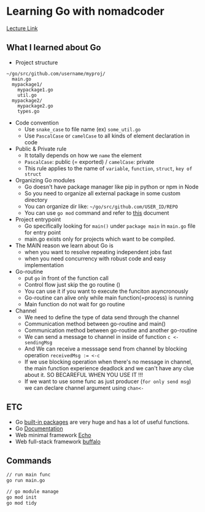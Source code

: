 # Learning Go with nomadcoder

[Lecture Link](https://nomadcoders.co/go-for-beginners/lectures/1499)

## What I learned about Go

- Project structure
```
~/go/src/github.com/username/myproj/
  main.go
  mypackage1/
    mypackage1.go
    util.go
  mypackage2/
    mypackage2.go
    types.go
```
- Code convention
  * Use `snake_case` to file name (ex) `some_util.go`
  * Use `PascalCase` or `camelCase` to all kinds of element declaration in code
- Public & Private rule
  * It totally depends on how we `name` the element
  * `PascalCase`: public (= exported) / `camelCase`: private
  * This rule applies to the name of `variable`, `function`, `struct`, `key of struct`
- Organizing Go modules
  * Go doesn't have package manager like pip in python or npm in Node
  * So you need to organize all external package in some custom directory
  * You can organize dir like: `~/go/src/github.com/USER_ID/REPO`
  * You can use `go mod` command and refer to [this](https://blog.golang.org/using-go-modules) document
- Project entrypoint
  * Go specifically looking for `main()` under `package main` in `main.go` file for entry point
  * main.go exists only for projects which want to be compiled.
- The MAIN reason we learn about Go is
  * when you want to resolve repeating independent jobs fast
  * when you need concurrency with robust code and easy implementation
- Go-routine
  * put `go` in front of the function call
  * Control flow just skip the go routine ()
  * You can use it if you want to execute the funciton asyncronously
  * Go-routine can alive only while main function(=process) is running
  * Main function do not wait for go routine
- Channel
  * We need to define the type of data send through the channel
  * Communication method between go-routine and main()
  * Communication method between go-routine and another go-routine
  * We can send a message to channel in inside of function `c <- sendingMsg`
  * And We can receive a messsage send from channel by blocking operation `receivedMsg := <-c`
  * If we use blocking operation when there's no message in channel, the main function experience deadlock and we can't have any clue about it. SO BECAREFUL WHEN YOU USE IT !!!
  * If we want to use some func as just producer (`for only send msg`) we can declare channel argument using `chan<-`


## ETC

- Go [built-in packages](https://golang.org/pkg/) are very huge and has a lot of useful functions.
- Go [Documentation](https://golang.org/doc/)
- Web minimal framework [Echo](https://echo.labstack.com/)
- Web full-stack framework [buffalo](https://gobuffalo.io/en/)


## Commands

```bash
// run main func
go run main.go

// go module manage
go mod init
go mod tidy
```